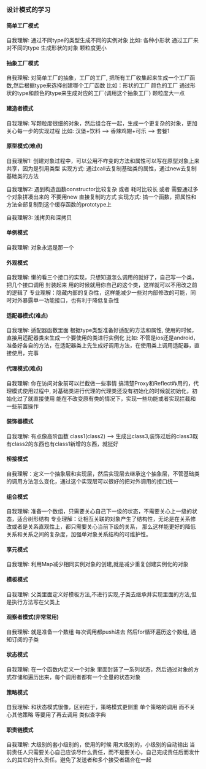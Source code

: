 ### 设计模式的学习
#### 简单工厂模式
自我理解: 通过不同type的类型生成不同的实例对象
比如: 各种小形状 通过工厂来对不同的type 生成形状的对象 颗粒度更小

#### 抽象工厂模式
自我理解: 对简单工厂的抽象，工厂的工厂, 把所有工厂收集起来生成一个工厂函数,然后根据type来选择创建哪个工厂函数
比如：形状的工厂 颜色的工厂  通过形状的type和颜色的type来生成对应的工厂(调用这个抽象工厂) 颗粒度大一点

#### 建造者模式
自我理解: 写颗粒度很细的对象，然后组合在一起，生成一个更复杂的对象，更加关心每一步的实现过程
比如: 汉堡+饮料 --> 香辣鸡翅+可乐 --> 套餐1

#### 原型模式(难点)
自我理解1: 创建对象过程中，可以公用不咋变的方法和属性可以写在原型对象上来共享，因为是引用类型
实现方式: 通过call去复制基础类的属性，通过new去复制基础类的方法

自我理解2: 遇到构造函数constructor比较复杂 或者 耗时比较长 或者 需要通过多个对象拼凑出来的 不要用new 直接复制的方式
实现方式: 搞一个函数，把属性和方法全部复制到这个缓存函数的prototype上

自我理解3: 浅拷贝和深拷贝

#### 单例模式
自我理解: 对象永远是那一个

#### 外观模式
自我理解: 懒的看三个接口的实现，只想知道怎么调用的就好了，自己写一个类，把几个接口调用 封装起来 用的时候就用你自己的这个类，这样就可以不用改之前的逻辑了
专业理解：隐藏内部的复杂性，这样能减少一些对内部修改的可能，同时对外暴露单一功能接口，也有利于降低复杂性

#### 适配器模式(难点)
自我理解: 适配器函数里面 根据type类型准备好适配的方法和属性, 使用的时候，直接用适配器类来生成一个要使用的类进行实例化
比如: 不管是ios还是android，准备好各自的方法，在适配器类上先生成好调用方法，在使用类上调用适配器，直接使用，完事

#### 代理模式(难点)
自我理解: 你在访问对象前可以拦截做一些事情 搞清楚Proxy和Reflect咋用的，代理模式使用过程中,
        对基础类进行代理的代理类还没有初始化的时候就初始化，初始化过了就直接使用
        能在不改变原有类的情况下，实现一些功能或者实现拦截和一些前置操作

#### 装饰器模式
自我理解: 有点像高阶函数 class1(class2) --> 生成出class3,装饰过后的class3既有class2的东西也有class1新增的东西，就挺好

#### 桥接模式
自我理解：定义一个抽象层和实现层，然后实现层去继承这个抽象层，不管基础类的调用方法怎么变化，通过这个实现层可以很好的把对外调用的接口统一

#### 组合模式
自我理解: 准备一个数组，只需要关心自己下一级的状态，不需要关心上一级的状态，适合树形结构
专业理解：让相互关联的对象产生了结构性，无论是在关系修改或者是关系直观性上，都只需要关心当前下级的关系，
        那么这样能更好的降低关系和关系之间的复杂度，加强单对象关系结构的可维护性。

#### 享元模式
自我理解: 利用Map减少相同实例对象的创建,就是减少重复创建实例化的对象

#### 模板模式
自我理解: 父类里面定义好模板方法,不进行实现,子类去继承并实现里面的方法,但是执行方法写在父类上

#### 观察者模式(非常常用)
自我理解: 就是准备一个数组 每次调用都push进去 然后for循环遍历这个数组, 通知订阅的子类

#### 状态模式
自我理解: 在一个函数内定义一个对象 里面封装了一系列状态，然后通过对象的方式存储和遍历出来，每个调用者都有一个全量的状态对象

#### 策略模式
自我理解: 和状态模式很像，区别在于，策略模式更侧重 单个策略的调用 而不关心其他策略 等要用了再去调用 类似查字典

#### 职责链模式
自我理解: 大级别的套小级别的，使用的时候 用大级别的，小级别的自动输出
当前责任人只需要关心自己应该尽什么责任，而不是要关心，自己完成责任后而发什么的其它的什么责任。避免了发送者和多个接受者耦合在一起
